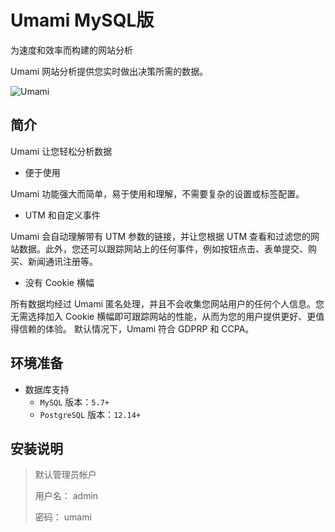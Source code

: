 # Umami MySQL版

为速度和效率而构建的网站分析

Umami 网站分析提供您实时做出决策所需的数据。

![Umami](https://file.lifebus.top/imgs/umami_cover.jpg)

## 简介

Umami 让您轻松分析数据

+ 便于使用

Umami 功能强大而简单，易于使用和理解，不需要复杂的设置或标签配置。

+ UTM 和自定义事件

Umami 会自动理解带有 UTM 参数的链接，并让您根据 UTM 查看和过滤您的网站数据。此外，您还可以跟踪网站上的任何事件，例如按钮点击、表单提交、购买、新闻通讯注册等。

+ 没有 Cookie 横幅

所有数据均经过 Umami 匿名处理，并且不会收集您网站用户的任何个人信息。您无需选择加入 Cookie
横幅即可跟踪网站的性能，从而为您的用户提供更好、更值得信赖的体验。
默认情况下，Umami 符合 GDPRP 和 CCPA。

## 环境准备

+ 数据库支持
    + `MySQL` 版本：`5.7+`
    + `PostgreSQL` 版本：`12.14+`

## 安装说明

> 默认管理员帐户
>
> 用户名： admin
>
> 密码： umami
